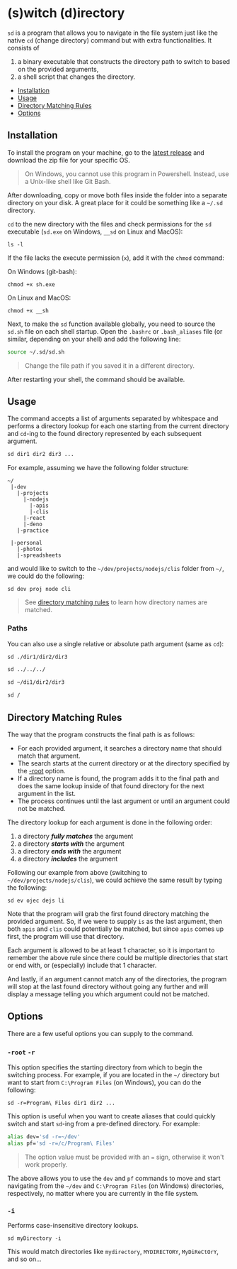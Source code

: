 # (s)witch (d)irectory

`sd` is a program that allows you to navigate in the file system just like the native `cd` (change directory) command but with extra functionalities. It consists of

1. a binary executable that constructs the directory path to switch to based on the provided arguments,
2. a shell script that changes the directory.

* [Installation](#installation)
* [Usage](#usage)
* [Directory Matching Rules](#directory-matching-rules)
* [Options](#options)

## Installation

To install the program on your machine, go to the [latest release](https://github.com/LexBorisoff/switch-directory/releases) and download the zip file for your specific OS.

> On Windows, you cannot use this program in Powershell. Instead, use a Unix-like shell like Git Bash.

After downloading, copy or move both files inside the folder into a separate directory on your disk. A great place for it could be something like a `~/.sd` directory.

`cd` to the new directory with the files and check permissions for the `sd` executable (`sd.exe` on Windows, `__sd` on Linux and MacOS):

```shell
ls -l
```

If the file lacks the execute permission (`x`), add it with the `chmod` command:

On Windows (git-bash):

```shell
chmod +x sh.exe
```

On Linux and MacOS:

```shell
chmod +x __sh
```

Next, to make the `sd` function available globally, you need to source the `sd.sh` file on each shell startup. Open the `.bashrc` or `.bash_aliases` file (or similar, depending on your shell) and add the following line:

```sh
source ~/.sd/sd.sh
```

> Change the file path if you saved it in a different directory.

After restarting your shell, the command should be available.

## Usage

The command accepts a list of arguments separated by whitespace and performs a directory lookup for each one starting from the current directory and `cd`-ing to the found directory represented by each subsequent argument.

```bash
sd dir1 dir2 dir3 ...
```

For example, assuming we have the following folder structure:

```
~/
 |-dev
   |-projects
     |-nodejs
       |-apis
       |-clis
     |-react
     |-deno
   |-practice

 |-personal
   |-photos
   |-spreadsheets
```

and would like to switch to the `~/dev/projects/nodejs/clis` folder from `~/`, we could do the following:

```shell
sd dev proj node cli
```

> See [directory matching rules](#directory-matching-rules) to learn how directory names are matched.

### Paths

You can also use a single relative or absolute path argument (same as `cd`):

```bash
sd ./dir1/dir2/dir3
```

```bash
sd ../../../
```

```bash
sd ~/di1/dir2/dir3
```

```bash
sd /
```

## Directory Matching Rules

The way that the program constructs the final path is as follows:

* For each provided argument, it searches a directory name  that should match that argument.
* The search starts at the current directory or at the directory specified by the [-root](#option-root) option.
* If a directory name is found, the program adds it to the final path and does the same lookup inside of that found directory for the next argument in the list.
* The process continues until the last argument or until an argument could not be matched.

The directory lookup for each argument is done in the following order:

1. a directory ***fully matches*** the argument
2. a directory ***starts with*** the argument
3. a directory ***ends with*** the argument
4. a directory ***includes*** the argument

Following our example from above (switching to `~/dev/projects/nodejs/clis`), we could achieve the same result by typing the following:

```shell
sd ev ojec dejs li
```

Note that the program will grab the first found directory matching the provided argument. So, if we were to supply `is` as the last argument, then  both `apis` and `clis` could potentially be matched, but since `apis` comes up first, the program will use that directory.

Each argument is allowed to be at least 1 character, so it is important to remember the above rule since there could be multiple directories that start or end with, or (especially) include that 1 character.

And lastly, if an argument cannot match any of the directories, the program will stop at the last found directory without going any further and will display a message telling you which argument could not be matched.

## Options

There are a few useful options you can supply to the command.

### `-root` `-r` <a name="option-root"></a>

This option specifies the starting directory from which to begin the switching process. For example, if you are located in the `~/` directory but want to start from `C:\Program Files` (on Windows), you can do the following:

```shell
sd -r=Program\ Files dir1 dir2 ...
```

This option is useful when you want to create aliases that could quickly switch and start `sd`-ing from a pre-defined directory. For example:

```sh
alias dev='sd -r=~/dev'
alias pf='sd -r=/c/Program\ Files'
```

> The option value must be provided with an `=` sign, otherwise it won't work properly.

The above allows you to use the `dev` and `pf` commands to move and start navigating from the `~/dev` and `C:\Program Files` (on Windows) directories, respectively, no matter where you are currently in the file system.

### `-i` <a name="option-i"></a>

Performs case-insensitive directory lookups.


```shell
sd myDirectory -i
```

This would match directories like `mydirectory`, `MYDIRECTORY`, `MyDiReCtOrY`, and so on...